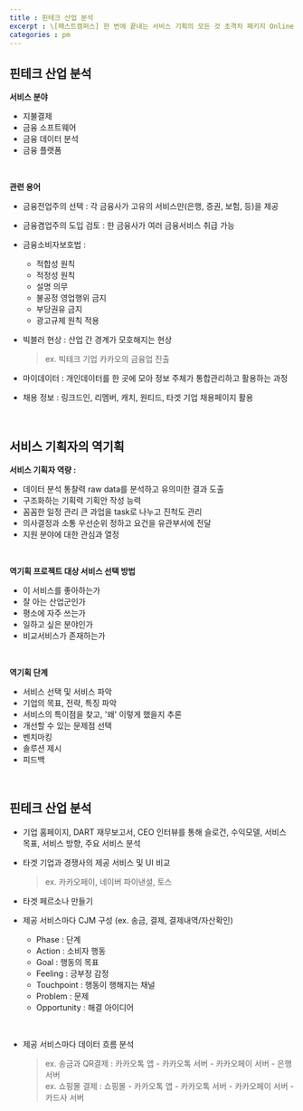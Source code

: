 ```yaml
---
title : 핀테크 산업 분석
excerpt : \[패스트캠퍼스] 한 번에 끝내는 서비스 기획의 모든 것 초격차 패키지 Online
categories : pm
---
```


## 핀테크 산업 분석
**서비스 분야**
- 지불결제
- 금융 소프트웨어
- 금융 데이터 분석
- 금융 플랫폼

<br>

**관련 용어**
- 금융전업주의 선택 : 각 금융사가 고유의 서비스만(은행, 증권, 보험, 등)을 제공
- 금융겸업주의 도입 검토 : 한 금융사가 여러 금융서비스 취급 가능

- 금융소비자보호법 : 
  - 적합성 원칙
  - 적정성 원칙
  - 설명 의무
  - 불공정 영업행위 금지
  - 부당권유 금지
  - 광고규제 원칙 적용

- 빅블러 현상 : 산업 간 경계가 모호해지는 현상
  > ex. 빅테크 기업 카카오의 금융업 진출

- 마이데이터 : 개인데이터를 한 곳에 모아 정보 주체가 통합관리하고 활용하는 과정

- 채용 정보 : 링크드인, 리멤버, 캐치, 원티드, 타겟 기업 채용페이지 활용

<br>

## 서비스 기획자의 역기획
**서비스 기획자 역량 :**
- 데이터 분석 통찰력 raw data를 분석하고 유의미한 결과 도출
- 구조화하는 기획력 기획안 작성 능력
- 꼼꼼한 일정 관리 큰 과업을 task로 나누고 진척도 관리
- 의사결정과 소통 우선순위 정하고 요건을 유관부서에 전달
- 지원 분야에 대한 관심과 열정

<br>

**역기획 프로젝트 대상 서비스 선택 방법**
- 이 서비스를 좋아하는가
- 잘 아는 산업군인가
- 평소에 자주 쓰는가
- 일하고 싶은 분야인가
- 비교서비스가 존재하는가

<br>

**역기획 단계**
- 서비스 선택 및 서비스 파악
- 기업의 목표, 전략, 특징 파악
- 서비스의 특이점을 찾고, '왜' 이렇게 했을지 추론
- 개선할 수 있는 문제점 선택
- 벤치마킹
- 솔루션 제시
- 피드백

<br>

## 핀테크 산업 분석
- 기업 홈페이지, DART 재무보고서, CEO 인터뷰를 통해 
슬로건, 수익모델, 서비스 목표, 서비스 방향, 주요 서비스 분석

- 타겟 기업과 경쟁사의 제공 서비스 및 UI 비교
  > ex. 카카오페이, 네이버 파이낸셜, 토스

- 타겟 페르소나 만들기

- 제공 서비스마다 CJM 구성 (ex. 송금, 결제, 결제내역/자산확인)
  - Phase : 단계
  - Action : 소비자 행동
  - Goal : 행동의 목표
  - Feeling : 긍부정 감정
  - Touchpoint : 행동이 행해지는 채널
  - Problem : 문제
  - Opportunity : 해결 아이디어

<br>

- 제공 서비스마다 데이터 흐름 분석
  > ex. 송금과 QR결제 : 카카오톡 앱 - 카카오톡 서버 - 카카오페이 서버 - 은행 서버  
  > ex. 쇼핑몰 결제 : 쇼핑몰 - 카카오톡 앱 - 카카오톡 서버 - 카카오페이 서버 - 카드사 서버

